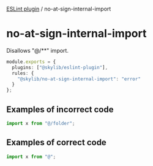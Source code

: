 [ESLint plugin](https://ilyub.github.io/eslint-plugin/) / no-at-sign-internal-import

# no-at-sign-internal-import

Disallows "@/**" import.

```ts
module.exports = {
  plugins: ["@skylib/eslint-plugin"],
  rules: {
    "@skylib/no-at-sign-internal-import": "error"
  }
};
```

## Examples of incorrect code

```ts
import x from "@/folder";
```

## Examples of correct code

```ts
import x from "@";
```